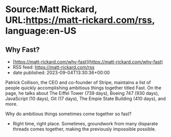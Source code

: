 # Source:Matt Rickard, URL:https://matt-rickard.com/rss, language:en-US

## Why Fast?
 - [https://matt-rickard.com/why-fast](https://matt-rickard.com/why-fast)
 - RSS feed: https://matt-rickard.com/rss
 - date published: 2023-09-04T13:30:36+00:00

Patrick Collison, the CEO and co-founder of Stripe, maintains a list of people quickly accomplishing ambitious things together titled Fast. On the page, he talks about The Eiffel Tower (739 days), Boeing 747 (930 days), JavaScript (10 days), Git (17 days), The Empie State Building (410 days), and more.

Why do ambitious things sometimes come together so fast?

 * Right time, right place. Sometimes, groundwork from many disparate threads comes together, making the previously impossible possible.

